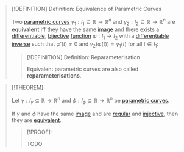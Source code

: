 >[!DEFINITION] Definition: Equivalence of Parametric Curves
>
>Two [parametric curves](Parametric%20Curve.md) $\gamma_1: I_1 \subseteq \mathbb{R} \to \mathbb{R}^n$ and $\gamma_2: I_2 \subseteq \mathbb{R} \to \mathbb{R}^n$ are **equivalent** iff they have the same [image](../../../Functions/index.md) and there exists a [differentiable](../../Real%20Functions/Differentiation/Differentiability%20of%20Real%20Functions.md), [bijective](../../../Functions/Types%20of%20Functions/Bijection.md) [function](../../Real%20Functions/Real%20Function.md) $\varphi: I_1 \to I_2$ with a [differentiable](../../Real%20Functions/Differentiation/Differentiability%20of%20Real%20Functions.md) [inverse](../../../Functions/Types%20of%20Functions/Inverse%20Function.md) such that $\varphi'(t) \ne 0$ and $\gamma_2(\varphi(t)) = \gamma_1(t)$ for all $t \in I_1$:
>
>>[!DEFINITION] Definition: Reparameterisation
>>
>>Equivalent parametric curves are also called **reparameterisations**.
>>
>

>[!THEOREM]
>
>Let $\gamma: I_{\gamma} \subseteq \mathbb{R} \to \mathbb{R}^n$ and $\phi: I_{\phi} \subseteq \mathbb{R} \to \mathbb{R}^n$ be [parametric curves](Parametric%20Curve.md).
>
>If $\gamma$ and $\phi$ have the same [image](../../../Functions/index.md) and are [regular](Regularity.md) and [injective](../../../Functions/Types%20of%20Functions/Injection.md), then they are [equivalent](Equivalence%20of%20Parametric%20Curves.md).
>
>>[!PROOF]-
>>
>>TODO
>>
>